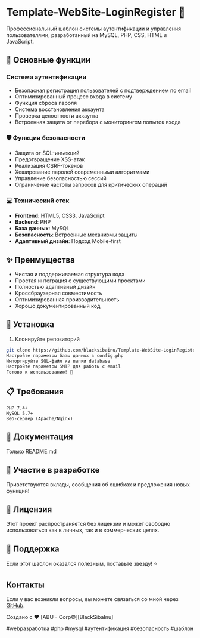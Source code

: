 # Template-WebSite-LoginRegister 🔐

Профессиональный шаблон системы аутентификации и управления пользователями, разработанный на MySQL, PHP, CSS, HTML и JavaScript.

## 🚀 Основные функции

### Система аутентификации
- Безопасная регистрация пользователей с подтверждением по email
- Оптимизированный процесс входа в систему
- Функция сброса пароля
- Система восстановления аккаунта
- Проверка целостности аккаунта
- Встроенная защита от перебора с мониторингом попыток входа

### 🛡️ Функции безопасности
- Защита от SQL-инъекций
- Предотвращение XSS-атак
- Реализация CSRF-токенов
- Хеширование паролей современными алгоритмами
- Управление безопасностью сессий
- Ограничение частоты запросов для критических операций

### 💻 Технический стек
- **Frontend**: HTML5, CSS3, JavaScript
- **Backend**: PHP
- **База данных**: MySQL
- **Безопасность**: Встроенные механизмы защиты
- **Адаптивный дизайн**: Подход Mobile-first

## ✨ Преимущества
- Чистая и поддерживаемая структура кода
- Простая интеграция с существующими проектами
- Полностью адаптивный дизайн
- Кроссбраузерная совместимость
- Оптимизированная производительность
- Хорошо документированный код

## 🔧 Установка

1. Клонируйте репозиторий
```bash
git clone https://github.com/blacksibainu/Template-WebSite-LoginRegister.git
Настройте параметры базы данных в config.php
Импортируйте SQL-файл из папки database
Настройте параметры SMTP для работы с email
Готово к использованию! 🎉
```
## 📋 Требования
```
PHP 7.4+
MySQL 5.7+
Веб-сервер (Apache/Nginx)
```
## 📝 Документация
Только README.md

## 🤝 Участие в разработке
Приветствуются вклады, сообщения об ошибках и предложения новых функций!

## 📜 Лицензия 
Этот проект распространяется без лицензии и может свободно использоваться как в личных, так и в коммерческих целях.

## 🌟 Поддержка
Если этот шаблон оказался полезным, поставьте звезду! ⭐

## Контакты
Если у вас возникли вопросы, вы можете связаться со мной через [GitHub](https://github.com/blacksibainu).

Создано с ❤️ [ABU - Corp©][BlackSibaInu]



#webразработка #php #mysql #аутентификация #безопасность #шаблон
